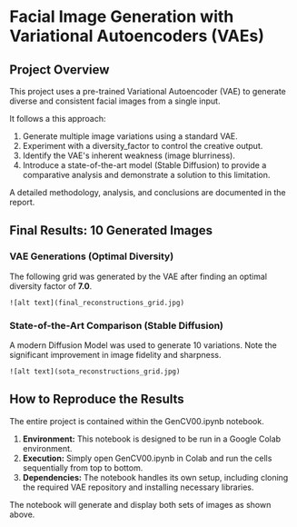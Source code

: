 # Facial Image Generation with Variational Autoencoders (VAEs)

##  Project Overview

This project uses a pre-trained Variational Autoencoder (VAE) to generate diverse and consistent facial images from a single input.

It follows a this approach:

1. Generate multiple image variations using a standard VAE.
2. Experiment with a diversity_factor to control the creative output.
3. Identify the VAE's inherent weakness (image blurriness).
4. Introduce a state-of-the-art model (Stable Diffusion) to provide a comparative analysis and demonstrate a solution to this limitation.

A detailed methodology, analysis, and conclusions are documented in the report.

## Final Results: 10 Generated Images

### VAE Generations (Optimal Diversity)

The following grid was generated by the VAE after finding an optimal diversity factor of **7.0**.



```
![alt text](final_reconstructions_grid.jpg)
```



### State-of-the-Art Comparison (Stable Diffusion)

A modern Diffusion Model was used to generate 10 variations. Note the significant improvement in image fidelity and sharpness.



```
![alt text](sota_reconstructions_grid.jpg)
```



##  How to Reproduce the Results

The entire project is contained within the GenCV00.ipynb notebook.

1. **Environment:** This notebook is designed to be run in a Google Colab environment.
2. **Execution:** Simply open GenCV00.ipynb in Colab and run the cells sequentially from top to bottom.
3. **Dependencies:** The notebook handles its own setup, including cloning the required VAE repository and installing necessary libraries.

The notebook will generate and display both sets of images as shown above.